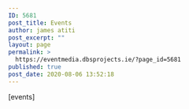 ```yaml
---
ID: 5681
post_title: Events
author: james atiti
post_excerpt: ""
layout: page
permalink: >
  https://eventmedia.dbsprojects.ie/?page_id=5681
published: true
post_date: 2020-08-06 13:52:18
---
```

[events]